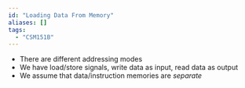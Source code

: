 ```yaml
---
id: "Loading Data From Memory"
aliases: []
tags:
  - "CSM151B"
---
```



- There are different addressing modes
- We have load/store signals, write data as input, read data as output
- We assume that data/instruction memories are _separate_

